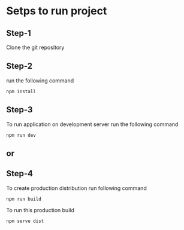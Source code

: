 # Setps to run project

## Step-1
Clone the git repository

## Step-2
run the following command 
```
npm install
```
## Step-3
To run application on development server run the following command
```
npm run dev

```
## or
## Step-4
To create production distribution run following command
```
npm run build
```
To run this production build
```
npm serve dist
```
